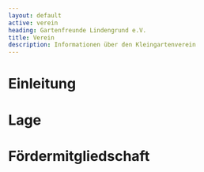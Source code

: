 ```yaml
---
layout: default
active: verein
heading: Gartenfreunde Lindengrund e.V.
title: Verein
description: Informationen über den Kleingartenverein
---
```


# Einleitung



# Lage



# Förder&shy;mitgliedschaft


